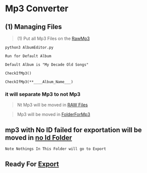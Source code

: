 # Mp3 Converter

## (1) Managing Files

> (1) Put all Mp3 Files on the [RawMp3](/AlbumEditor/Rawmp3/)

    python3 AlbumEditor.py

`Run for Default Album`

`Default Album is "My Decade Old Songs"`

    CheckIfMp3()

    CheckIfMp3(**____Album_Name___)

### it will separate Mp3 to not Mp3

> Nt Mp3 will be moved in [RAW Files](/RAW%20Files/)

> Mp3 will be moved in [FolderForMp3](/AlbumEditor/FolderForMp3/)

## mp3 with No ID failed for exportation will be moved in [no Id Folder](/AlbumEditor/FolderForMp3/NoID/)
`Note Nothings In This Folder will go to Export`

## Ready For [Export](/AlbumEditor/ReadyToExportmp3/)

